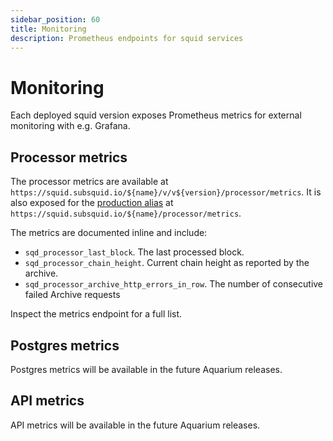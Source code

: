 ```yaml
---
sidebar_position: 60
title: Monitoring
description: Prometheus endpoints for squid services
---
```


# Monitoring

Each deployed squid version exposes Prometheus metrics for external monitoring with e.g. Grafana. 

## Processor metrics

The processor metrics are available at `https://squid.subsquid.io/${name}/v/v${version}/processor/metrics`. It is also exposed for the [production alias](/firesquid/deploy-squid/promote-to-production) at `https://squid.subsquid.io/${name}/processor/metrics`.

The metrics are documented inline and include: 
- `sqd_processor_last_block`. The last processed block.
- `sqd_processor_chain_height`. Current chain height as reported by the archive.
- `sqd_processor_archive_http_errors_in_row`. The number of consecutive failed Archive requests

Inspect the metrics endpoint for a full list.

## Postgres metrics

Postgres metrics will be available in the future Aquarium releases. 

## API metrics

API metrics will be available in the future Aquarium releases. 
